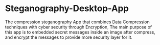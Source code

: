 # Steganography-Desktop-App
The compression steganography App that combines Data Compression techniques with cyber security through Encryption, The main purpose of this app is to embedded secret messages inside an image after compress, and encrypt the messages to provide more security layer for it.
